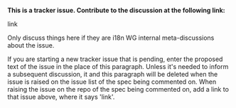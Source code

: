 **This is a tracker issue.  Contribute to the discussion at the following link:**

link

Only discuss things here if they are i18n WG internal meta-discussions about the issue.

If you are starting a new tracker issue that is pending, enter the proposed text of the issue in the place of this paragraph.  Unless it's needed to inform a subsequent discussion, it and this paragraph will be deleted when the issue is raised on the issue list of the spec being commented on. When raising the issue on the repo of the spec being commented on, add a link to that issue above, where it says 'link'.
